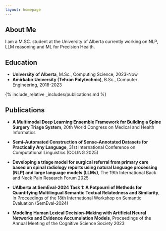 ```yaml
---
layout: homepage
---
```


## About Me

I am a M.SC. student at the University of Alberta currently working on NLP, LLM reasoning and ML for Precision Health.

## Education

- **University of Alberta**, M.Sc., Computing Science, 2023-Now
- **Amirkabir University (Tehran Polytechnic)**, B.Sc., Computer Engineering, 2018-2023


{% include_relative _includes/publications.md %}



## Publications
- **A Multimodal Deep Learning Ensemble Framework for Building a Spine Surgery Triage System**, 20th World Congress on Medical and Health Informatics

- **Semi-Automated Construction of Sense-Annotated Datasets for Practically Any Language**, 31st International Conference on Computational Linguistics (COLING 2025)

- **Developing a triage model for surgical referral from primary care based on spinal radiology reports using natural language processing (NLP) and large language models (LLMs)**, The 19th International Back and Neck Pain Research Forum 2025

- **UAlberta at SemEval-2024 Task 1: A Potpourri of Methods for Quantifying Multilingual Semantic Textual Relatedness and Similarity**, In Proceedings of the 18th International Workshop on Semantic Evaluation (SemEval-2024)

- **Modeling Human Lexical Decision-Making with Artificial Neural Networks and Evidence Accumulation Models**, Proceedings of the Annual Meeting of the Cognitive Science Society 2023


<!-- ## News

- **[Feb. 2020]** Our paper about incremental learning is accepted to CVPR 2020.
- **[Feb. 2020]** We will host the ACM Multimedia Asia 2020 conference in Singapore!
- **[Sept. 2019]** Our paper about few-shot learning is accepted to NeurIPS 2019.
- **[Mar. 2019]** Our paper about few-shot learning is accepted to CVPR 2019. -->


<!-- {% include_relative _includes/services.md %} -->
